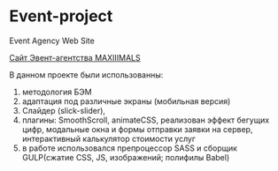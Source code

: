 # Event-project
Event Agency Web Site

[Cайт Эвент-агентства MAXIIIMALS](https://arturnasibullin.github.io/ArturNasibullin.github.io/Event-Project/)

В данном проекте были использованны: 
1) методология БЭМ
2) адаптация под различные экраны (мобильная версия)
3) Слайдер (slick-slider),
4) плагины: SmoothScroll, animateCSS, реализован эффект бегущих цифр, модальные окна и формы отправки заявки на сервер, интерактивный калькулятор стоимости услуг
5) в работе использовался препроцессор SASS и сборщик GULP(сжатие CSS, JS, изображений; полифилы Babel)
